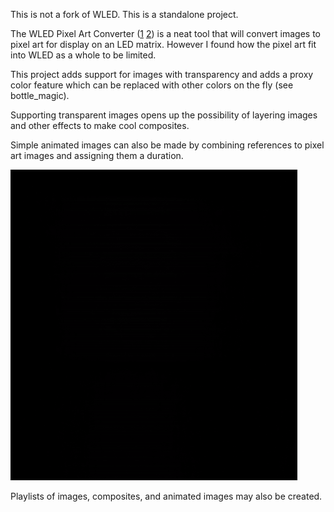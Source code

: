This is not a fork of WLED. This is a standalone project.

The WLED Pixel Art Converter ([1](https://kno.wled.ge/features/pixel-art-converter/) [2](https://github.com/Aircoookie/WLED/tree/main/wled00/data/pixart)) is a neat tool that will convert images to pixel art for display on an LED matrix. However I found how the pixel art fit into WLED as a whole to be limited. 

This project adds support for images with transparency and adds a proxy color feature which can be replaced with other colors on the fly (see bottle_magic).

Supporting transparent images opens up the possibility of layering images and other effects to make cool composites.

Simple animated images can also be made by combining references to pixel art images and assigning them a duration.

![animated pixel art of Link's death](https://raw.githubusercontent.com/jethomson/jethomson.github.io/refs/heads/main/MatrixPixelArt/link_death_medium.gif)

Playlists of images, composites, and animated images may also be created.
